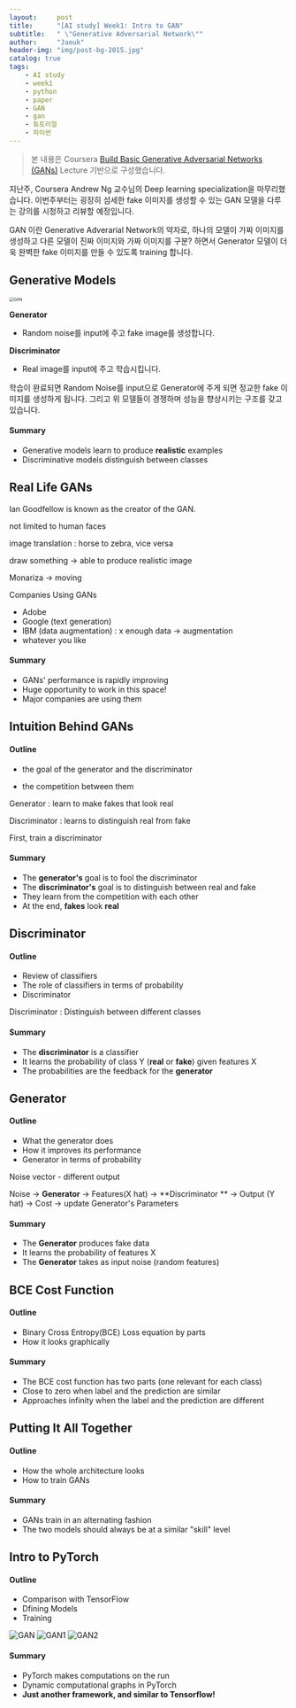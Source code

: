```yaml
---
layout:     post
title:      "[AI study] Week1: Intro to GAN"
subtitle:   " \"Generative Adversarial Network\""
author:     "Jaeuk"
header-img: "img/post-bg-2015.jpg"
catalog: true
tags:
    - AI study
    - week1
    - python
    - paper
    - GAN
    - gan
    - 튜토리얼
    - 파이썬
---
```


> 본 내용은 Coursera [Build Basic Generative Adversarial Networks (GANs)](https://www.coursera.org/programs/96b56ed6-2c7a-4373-92df-2d467731559d/browse?currentTab=CATALOG&productId=I7xTyNLAEeqdUQo9B2YGiw&productType=s12n&query=GAN&showMiniModal=true) Lecture 기반으로 구성했습니다.

지난주, Coursera Andrew Ng 교수님의 Deep learning specialization을 마무리했습니다. 이번주부터는 굉장히 섬세한 fake 이미지를 생성할 수 있는 GAN 모델을 다루는 강의를 시청하고 리뷰할 예정입니다.

GAN 이란 Generative Adverarial Network의 약자로, 하나의 모델이 가짜 이미지를 생성하고 다른 모델이 진짜 이미지와 가짜 이미지를 구분? 하면서 Generator 모델이 더욱 완벽한 fake 이미지를 만들 수 있도록 training 합니다.

 

## Generative Models

<img src="/img/AI_study/gan1.png" alt="GAN" style="zoom:50%;" />

**Generator**

- Random noise를 input에 주고 fake image를 생성합니다.

**Discriminator**

- Real image를 input에 주고 학습시킵니다.

학습이 완료되면 Random Noise를 input으로 Generator에 주게 되면 정교한 fake 이미지를 생성하게 됩니다. 그리고 위 모델들이 경쟁하며 성능을 향상시키는 구조를 갖고 있습니다.

#### Summary

- Generative models learn to produce **realistic** examples
- Discriminative models distinguish between classes



## Real Life GANs

Ian Goodfellow is known as the creator of the GAN.

not limited to human faces

image translation : horse to zebra, vice versa

draw something -> able to produce realistic image

Monariza -> moving



Companies Using GANs

- Adobe
- Google (text generation)
- IBM (data augmentation) : x enough data -> augmentation
- whatever you like

#### Summary

- GANs' performance is rapidly improving
- Huge opportunity to work in this space!
- Major companies are using them



## Intuition Behind GANs

#### Outline

- the goal of the generator and the discriminator

- the competition between them

Generator : learn to make fakes that look real

Discriminator : learns to distinguish real from fake

First, train a discriminator

#### Summary

- The **generator's** goal is to fool the discriminator
- The **discriminator's** goal is to distinguish between real and fake
- They learn from the competition with each other
- At the end, **fakes** look **real**



## Discriminator

#### Outline

- Review of classifiers
- The role of classifiers in terms of probability
- Discriminator

Discriminator : Distinguish between different classes

#### Summary

- The **discriminator** is a classifier
- It learns the probability of class Y (**real** or **fake**) given features X
- The probabilities are the feedback for the **generator**



## Generator

#### Outline

- What the generator does
- How it improves its performance
- Generator in terms of probability

Noise vector - different output

Noise -> **Generator** -> Features(X hat) -> **Discriminator ** -> Output (Y hat) -> Cost -> update Generator's Parameters

#### Summary

- The **Generator** produces fake data
- It learns the probability of features X
- The **Generator** takes as input noise (random features)



## BCE Cost Function

#### Outline

- Binary Cross Entropy(BCE) Loss equation by parts
- How it looks graphically

#### Summary

- The BCE cost function has two parts (one relevant for each class)
- Close to zero when label and the prediction are similar
- Approaches infinity when the label and the prediction are different



## Putting It All Together

#### Outline

- How the whole architecture looks
- How to train GANs

#### Summary

- GANs train in an alternating fashion
- The two models should always be at a similar "skill" level



## Intro to PyTorch

#### Outline

- Comparison with TensorFlow
- Dfining Models
- Training

<img src="/img/AI_study/pytorch_vs_tensorflow.png" alt="GAN" />

<img src="https://github.com/didwodnr123/didwodnr123.github.io/blob/main/img/AI_study/5.PNG?raw=true" alt="GAN1" />

<img src="https://github.com/didwodnr123/didwodnr123.github.io/blob/main/img/AI_study/6.PNG?raw=true" alt="GAN2" />

#### Summary

- PyTorch makes computations on the run
- Dynamic computational graphs in PyTorch
- **Just another framework, and similar to Tensorflow!**

